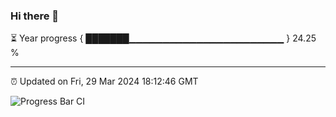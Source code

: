 ### Hi there 👋

⏳ Year progress { ███████▁▁▁▁▁▁▁▁▁▁▁▁▁▁▁▁▁▁▁▁▁▁▁ } 24.25 %

---

⏰ Updated on Fri, 29 Mar 2024 18:12:46 GMT

![Progress Bar CI](https://github.com/liununu/liununu/workflows/Progress%20Bar%20CI/badge.svg)
